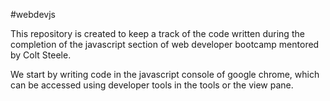 #webdevjs

This repository is created to keep a track of the code written during the completion of the javascript section of web developer bootcamp mentored by Colt Steele. 

We start by writing code in the javascript console of google chrome, which can be accessed using developer tools in the tools or the view pane. 
